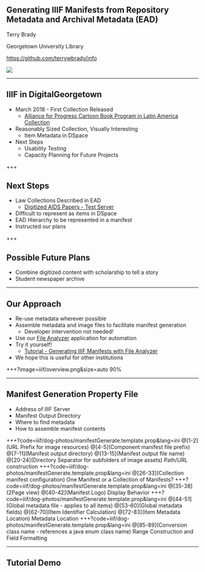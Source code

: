 ## Generating IIIF Manifests from Repository Metadata and Archival Metadata (EAD)

Terry Brady

Georgetown University Library

https://github.com/terrywbrady/info

![](https://www.library.georgetown.edu/sites/default/files/library-logo.png)

---

## IIIF in DigitalGeorgetown

- March 2018 - First Collection Released
  - [Alliance for Progress Cartoon Book Program in Latin America Collection](https://repository.library.georgetown.edu/handle/10822/1044538#?m=7)
- Reasonably Sized Collection, Visually Interesting
  - Item Metadata in DSpace
- Next Steps
  - Usability Testing
  - Capacity Planning for Future Projects

+++

## Next Steps

- Law Collections Described in EAD
  - [Digitized AIDS Papers - Test Server](https://repository-test.library.georgetown.edu/handle/10822.2/4410)
- Difficult to represent as items in DSpace
- EAD Hierarchy to be represented in a manifest
- Instructed our plans

+++

## Possible Future Plans

- Combine digitized content with scholarship to tell a story
- Student newspaper archive

---

## Our Approach

- Re-use metadata wherever possible
- Assemble metadata and image files to facilitate manifest generation
  - Developer intervention not needed!
- Use our [File Analyzer](https://github.com/Georgetown-University-Libraries/File-Analyzer) application for automation 
- Try it yourself!
  - [Tutorial - Generating IIIF Manifests with File Analyzer](https://github.com/Georgetown-University-Libraries/File-Analyzer-Test-Data/blob/master/iiif/README.md)
- We hope this is useful for other institutions
  
+++?image=iiif/overview.png&size=auto 90%

---

## Manifest Generation Property File

- Address of IIIF Server
- Manifest Output Directory
- Where to find metadata
- How to assemble manifest contents

+++?code=iiif/dog-photos/manifestGenerate.template.prop&lang=ini
@[1-2](URL Prefix for image resources)
@[4-5](Component manifest file prefix)
@[7-11](Manifest output directory)
@[13-15](Manifest output file name)
@[20-24](Directory Separator for subfolders of image assets)
Path/URL construction
+++?code=iiif/dog-photos/manifestGenerate.template.prop&lang=ini
@[26-33](Collection manifest configuration)
One Manifest or a Collection of Manifests?
+++?code=iiif/dog-photos/manifestGenerate.template.prop&lang=ini
@[35-38](2Page view)
@[40-42](Manifest Logo)
Display Behavior
+++?code=iiif/dog-photos/manifestGenerate.template.prop&lang=ini
@[44-51](Global metadata file - applies to all items)
@[53-60](Global metadata fields)
@[62-70](Item Identifier Calculation)
@[72-83](Item Metadata Location)
Metadata Location
+++?code=iiif/dog-photos/manifestGenerate.template.prop&lang=ini
@[85-89](Conversion class name - references a java enum class name)
Range Construction and Field Formatting

---

## Tutorial Demo

